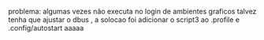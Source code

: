 problema: algumas vezes não executa no login de ambientes graficos talvez tenha que ajustar o dbus , a solocao foi  adicionar o script3 ao .profile e .config/autostart
aaaaa
